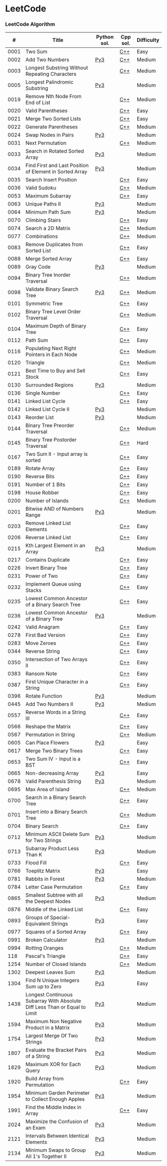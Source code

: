 LeetCode
========

### LeetCode Algorithm

|  #   | Title |   Python sol.  |     Cpp sol.     | Difficulty |
| ---  | ----- |   --------     |     ----------   |     ----   |
| 0001 |  Two Sum  |                | [C++](./code/0001.cpp)  |     Easy   |
| 0002 |  Add Two Numbers  | [Py3](./code/0002.py) | [C++](./code/0002.cpp)  |     Medium   |
| 0003 |  Longest Substring Without Repeating Characters  |                | [C++](./code/0003.cpp)  |     Medium   |
| 0005 |  Longest Palindromic Substring   | [Py3](./code/0005.py) |                  |     Medium   |
| 0019 |  Remove Nth Node From End of List  |                | [C++](./code/0019.cpp)  |     Medium   |
| 0020 |  Valid Parentheses  |                | [C++](./code/0020.cpp)  |     Easy   |
| 0021 |  Merge Two Sorted Lists  |                | [C++](./code/0021.cpp)  |     Easy   |
| 0022 |  Generate Parentheses  |                | [C++](./code/0022.cpp)  |     Medium   |
| 0024 |  Swap Nodes in Pairs  | [Py3](./code/0024.py) |                  |     Medium   |
| 0031 |  Next Permutation  |                | [C++](./code/0031.cpp)  |     Medium   |
| 0033 |  Search in Rotated Sorted Array  | [Py3](./code/0033.py) |                  |     Medium   |
| 0034 |  Find First and Last Position of Element in Sorted Array  | [Py3](./code/0034.py) |                  |     Medium   |
| 0035 |  Search Insert Position  |                | [C++](./code/0035.cpp)  |     Easy   |
| 0036 |  Valid Sudoku  |                | [C++](./code/0036.cpp)  |     Medium   |
| 0053 |  Maximum Subarray  |                | [C++](./code/0053.cpp)  |     Easy   |
| 0063 |  Unique Paths II  | [Py3](./code/0063.py) |                  |     Medium   |
| 0064 |  Minimum Path Sum  | [Py3](./code/0064.py) |                  |     Medium   |
| 0070 |  Climbing Stairs  |                | [C++](./code/0070.cpp)  |     Easy   |
| 0074 |  Search a 2D Matrix  |                | [C++](./code/0074.cpp)  |     Medium   |
| 0077 |  Combinations  |                | [C++](./code/0077.cpp)  |     Medium   |
| 0083 |  Remove Duplicates from Sorted List  |                | [C++](./code/0083.cpp)  |     Easy   |
| 0088 |  Merge Sorted Array  |                | [C++](./code/0088.cpp)  |     Easy   |
| 0089 |  Gray Code  | [Py3](./code/0089.py) |                  |     Medium   |
| 0094 |  Binary Tree Inorder Traversal  |                | [C++](./code/0094.cpp)  |     Medium   |
| 0098 |  Validate Binary Search Tree  | [Py3](./code/0098.py) | [C++](./code/0098.cpp)  |     Medium   |
| 0101 |  Symmetric Tree  |                | [C++](./code/0101.cpp)  |     Easy   |
| 0102 |  Binary Tree Level Order Traversal  |                | [C++](./code/0102.cpp)  |     Medium   |
| 0104 |  Maximum Depth of Binary Tree  |                | [C++](./code/0104.cpp)  |     Easy   |
| 0112 |  Path Sum  |                | [C++](./code/0112.cpp)  |     Easy   |
| 0116 |  Populating Next Right Pointers in Each Node  |                | [C++](./code/0116.cpp)  |     Medium   |
| 0120 |  Triangle  |                | [C++](./code/0120.cpp)  |     Medium   |
| 0121 |  Best Time to Buy and Sell Stock  |                | [C++](./code/0121.cpp)  |     Easy   |
| 0130 |  Surrounded Regions   | [Py3](./code/0130.py) |                  |     Medium   |
| 0136 |  Single Number  |                | [C++](./code/0136.cpp)  |     Easy   |
| 0141 |  Linked List Cycle  |                | [C++](./code/0141.cpp)  |     Easy   |
| 0142 |  Linked List Cycle II  | [Py3](./code/0142.py) |                  |     Medium   |
| 0143 |  Reorder List  | [Py3](./code/0143.py) |                  |     Medium   |
| 0144 |  Binary Tree Preorder Traversal  |                | [C++](./code/0144.cpp)  |     Medium   |
| 0145 |  Binary Tree Postorder Traversal   |                | [C++](./code/0145.cpp)  |     Hard   |
| 0167 |  Two Sum II - Input array is sorted  |                | [C++](./code/0167.cpp)  |     Easy   |
| 0189 |  Rotate Array  |                | [C++](./code/0189.cpp)  |     Easy   |
| 0190 |  Reverse Bits  |                | [C++](./code/0190.cpp)  |     Easy   |
| 0191 |  Number of 1 Bits  |                | [C++](./code/0191.cpp)  |     Easy   |
| 0198 |  House Robber  |                | [C++](./code/0198.cpp)  |     Easy   |
| 0200 |  Number of Islands  |                | [C++](./code/0200.cpp)  |     Medium   |
| 0201 |  Bitwise AND of Numbers Range  | [Py3](./code/0201.py) |                  |     Medium   |
| 0203 |  Remove Linked List Elements  |                | [C++](./code/0203.cpp)  |     Easy   |
| 0206 |  Reverse Linked List  |                | [C++](./code/0206.cpp)  |     Easy   |
| 0215 |  Kth Largest Element in an Array  | [Py3](./code/0215.py) |                  |     Medium   |
| 0217 |  Contains Duplicate  |                | [C++](./code/0217.cpp)  |     Easy   |
| 0226 |  Invert Binary Tree  |                | [C++](./code/0226.cpp)  |     Easy   |
| 0231 |  Power of Two  |                | [C++](./code/0231.cpp)  |     Easy   |
| 0232 |  Implement Queue using Stacks  |                | [C++](./code/0232.cpp)  |     Easy   |
| 0235 |  Lowest Common Ancestor of a Binary Search Tree   |                | [C++](./code/0235.cpp)  |     Easy   |
| 0236 |  Lowest Common Ancestor of a Binary Tree   | [Py3](./code/0236.py) |                  |     Medium   |
| 0242 |  Valid Anagram  |                | [C++](./code/0242.cpp)  |     Easy   |
| 0278 |  First Bad Version  |                | [C++](./code/0278.cpp)  |     Easy   |
| 0283 |  Move Zeroes  |                | [C++](./code/0283.cpp)  |     Easy   |
| 0344 |  Reverse String  |                | [C++](./code/0344.cpp)  |     Easy   |
| 0350 |  Intersection of Two Arrays II   |                | [C++](./code/0350.cpp)  |     Easy   |
| 0383 |  Ransom Note  |                | [C++](./code/0383.cpp)  |     Easy   |
| 0387 |  First Unique Character in a String  |                | [C++](./code/0387.cpp)  |     Easy   |
| 0396 |  Rotate Function  | [Py3](./code/0396.py) |                  |     Medium   |
| 0445 |  Add Two Numbers II  | [Py3](./code/0445.py) |                  |     Medium   |
| 0557 |  Reverse Words in a String III  |                | [C++](./code/0557.cpp)  |     Easy   |
| 0566 |  Reshape the Matrix  |                | [C++](./code/0566.cpp)  |     Easy   |
| 0567 |  Permutation in String  |                | [C++](./code/0567.cpp)  |     Medium   |
| 0605 |  Can Place Flowers  | [Py3](./code/0605.py) |                  |     Easy   |
| 0617 |  Merge Two Binary Trees  |                | [C++](./code/0617.cpp)  |     Easy   |
| 0653 |  Two Sum IV - Input is a BST  |                | [C++](./code/0653.cpp)  |     Easy   |
| 0665 |  Non-decreasing Array  | [Py3](./code/0665.py) |                  |     Easy   |
| 0678 |  Valid Parenthesis String  | [Py3](./code/0678.py) |                  |     Medium   |
| 0695 |  Max Area of Island  |                | [C++](./code/0695.cpp)  |     Medium   |
| 0700 |  Search in a Binary Search Tree  |                | [C++](./code/0700.cpp)  |     Easy   |
| 0701 |  Insert into a Binary Search Tree  |                | [C++](./code/0701.cpp)  |     Medium   |
| 0704 |  Binary Search  |                | [C++](./code/0704.cpp)  |     Easy   |
| 0712 |  Minimum ASCII Delete Sum for Two Strings  | [Py3](./code/0712.py) |                  |     Medium   |
| 0713 |  Subarray Product Less Than K  | [Py3](./code/0713.py) |                  |     Medium   |
| 0733 |  Flood Fill   |                | [C++](./code/0733.cpp)  |     Easy   |
| 0766 |  Toeplitz Matrix  | [Py3](./code/0766.py) |                  |     Easy   |
| 0781 |  Rabbits in Forest  | [Py3](./code/0781.py) |                  |     Medium   |
| 0784 |  Letter Case Permutation  |                | [C++](./code/0784.cpp)  |     Easy   |
| 0865 |  Smallest Subtree with all the Deepest Nodes   | [Py3](./code/0865.py) |                  |     Medium   |
| 0876 |  Middle of the Linked List  |                | [C++](./code/0876.cpp)  |     Easy   |
| 0893 |  Groups of Special-Equivalent Strings  | [Py3](./code/0893.py) |                  |     Easy   |
| 0977 |  Squares of a Sorted Array  |                | [C++](./code/0977.cpp)  |     Easy   |
| 0991 |  Broken Calculator  | [Py3](./code/0991.py) |                  |     Medium   |
| 0994 |  Rotting Oranges  |                | [C++](./code/0994.cpp)  |     Medium   |
| 118 |  Pascal's Triangle  |                | [C++](./code/118.cpp)  |     Easy   |
| 1254 |  Number of Closed Islands   |                | [C++](./code/1254.cpp)  |     Medium   |
| 1302 |  Deepest Leaves Sum  | [Py3](./code/1302.py) |                  |     Medium   |
| 1304 |  Find N Unique Integers Sum up to Zero  | [Py3](./code/1304.py) |                  |     Easy   |
| 1438 |   Longest Continuous Subarray With Absolute Diff Less Than or Equal to Limit  | [Py3](./code/1438.py) |                  |     Medium   |
| 1594 |   Maximum Non Negative Product in a Matrix  | [Py3](./code/1594.py) |                  |     Medium   |
| 1754 |   Largest Merge Of Two Strings  | [Py3](./code/1754.py) |                  |     Medium   |
| 1807 |   Evaluate the Bracket Pairs of a String  | [Py3](./code/1807.py) |                  |     Medium   |
| 1829 |   Maximum XOR for Each Query  | [Py3](./code/1829.py) |                  |     Medium   |
| 1920 |   Build Array from Permutation  |                | [C++](./code/1920.cpp)  |      Easy   |
| 1954 |   Minimum Garden Perimeter to Collect Enough Apples  | [Py3](./code/1954.py) |                  |     Medium   |
| 1991 |   Find the Middle Index in Array  |                | [C++](./code/1991.cpp)  |      Easy   |
| 2024 |   Maximize the Confusion of an Exam  | [Py3](./code/2024.py) |                  |     Medium   |
| 2121 |   Intervals Between Identical Elements  | [Py3](./code/2121.py) |                  |     Medium   |
| 2134 |   Minimum Swaps to Group All 1's Together II  | [Py3](./code/2134.py) |                  |     Medium   |
